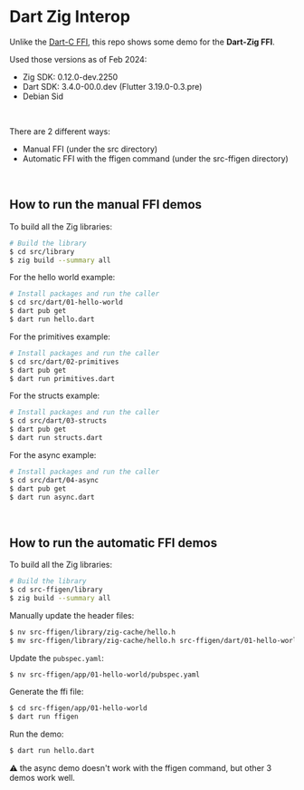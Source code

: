 # Dart Zig Interop

Unlike the [Dart-C FFI](https://dart.dev/interop/c-interop), this repo shows some demo for the **Dart-Zig FFI**. 

Used those versions as of Feb 2024:
- Zig SDK: 0.12.0-dev.2250
- Dart SDK: 3.4.0-00.0.dev (Flutter 3.19.0-0.3.pre)
- Debian Sid

<br/>

There are 2 different ways:
- Manual FFI (under the src directory)
- Automatic FFI with the ffigen command (under the src-ffigen directory)

<br/>

## How to run the manual FFI demos

To build all the Zig libraries:
```sh
# Build the library
$ cd src/library
$ zig build --summary all
```

For the hello world example:
```sh
# Install packages and run the caller
$ cd src/dart/01-hello-world
$ dart pub get
$ dart run hello.dart
```

For the primitives example:
```sh
# Install packages and run the caller
$ cd src/dart/02-primitives
$ dart pub get
$ dart run primitives.dart
```

For the structs example:
```sh
# Install packages and run the caller
$ cd src/dart/03-structs
$ dart pub get
$ dart run structs.dart
```

For the async example:
```sh
# Install packages and run the caller
$ cd src/dart/04-async
$ dart pub get
$ dart run async.dart
```

<br/>

## How to run the automatic FFI demos

To build all the Zig libraries:
```sh
# Build the library
$ cd src-ffigen/library
$ zig build --summary all
```

Manually update the header files:
```sh
$ nv src-ffigen/library/zig-cache/hello.h
$ mv src-ffigen/library/zig-cache/hello.h src-ffigen/dart/01-hello-world
```

Update the `pubspec.yaml`:
```sh
$ nv src-ffigen/app/01-hello-world/pubspec.yaml
```

Generate the ffi file:
```sh
$ cd src-ffigen/app/01-hello-world
$ dart run ffigen
```

Run the demo:
```sh
$ dart run hello.dart
```

:warning: the async demo doesn't work with the ffigen command, but other 3 demos work well.
